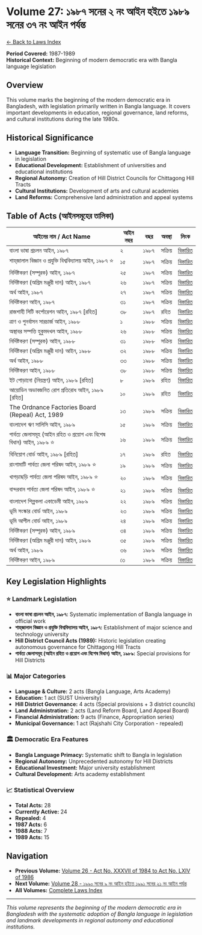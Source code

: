 # Volume 27: ১৯৮৭ সনের ২ নং আইন হইতে ১৯৮৯ সনের ৩৭ নং আইন পর্যন্ত

[← Back to Laws Index](../index.md)

**Period Covered:** 1987-1989  
**Historical Context:** Beginning of modern democratic era with Bangla language legislation

## Overview

This volume marks the beginning of the modern democratic era in Bangladesh, with legislation primarily written in Bangla language. It covers important developments in education, regional governance, land reforms, and cultural institutions during the late 1980s.

## Historical Significance

- **Language Transition:** Beginning of systematic use of Bangla language in legislation
- **Educational Development:** Establishment of universities and educational institutions
- **Regional Autonomy:** Creation of Hill District Councils for Chittagong Hill Tracts
- **Cultural Institutions:** Development of arts and cultural academies
- **Land Reforms:** Comprehensive land administration and appeal systems

## Table of Acts (আইনসমূহের তালিকা)

| আইনের নাম / Act Name | আইন নম্বর | বছর | অবস্থা | লিংক |
|---------------------|------------|------|-------|------|
| বাংলা ভাষা প্রচলন আইন, ১৯৮৭ | ২ | ১৯৮৭ | সক্রিয় | [বিস্তারিত](act-details-1987-2.md) |
| শাহ্‌জালাল বিজ্ঞান ও প্রযুক্তি বিশ্ববিদ্যালয় আইন, ১৯৮৭ ⭐ | ১৫ | ১৯৮৭ | সক্রিয় | [বিস্তারিত](act-details-1987-15.md) |
| নির্দিষ্টকরণ (সম্পূরক) আইন, ১৯৮৭ | ২৫ | ১৯৮৭ | সক্রিয় | [বিস্তারিত](act-details-1987-25.md) |
| নির্দিষ্টকরণ (অগ্রিম মঞ্জুরী দান) আইন, ১৯৮৭ | ২৬ | ১৯৮৭ | সক্রিয় | [বিস্তারিত](act-details-1987-26.md) |
| অর্থ আইন, ১৯৮৭ | ২৭ | ১৯৮৭ | সক্রিয় | [বিস্তারিত](act-details-1987-27.md) |
| নির্দিষ্টকরণ আইন, ১৯৮৭ | ৩১ | ১৯৮৭ | সক্রিয় | [বিস্তারিত](act-details-1987-31.md) |
| রাজশাহী সিটি কর্পোরেশন আইন, ১৯৮৭ [রহিত] | ৩৮ | ১৯৮৭ | রহিত | [বিস্তারিত](act-details-1987-38.md) |
| ত্রাণ ও পুনর্বাসন সারচার্জ আইন, ১৯৮৮ | ১ | ১৯৮৮ | সক্রিয় | [বিস্তারিত](act-details-1988-1.md) |
| অস্থাবর সম্পত্তি হুকুমদখল আইন, ১৯৮৮ | ২৬ | ১৯৮৮ | সক্রিয় | [বিস্তারিত](act-details-1988-26.md) |
| নির্দিষ্টকরণ (সম্পূরক) আইন, ১৯৮৮ | ৩১ | ১৯৮৮ | সক্রিয় | [বিস্তারিত](act-details-1988-31.md) |
| নির্দিষ্টকরণ (অগ্রিম মঞ্জুরী দান) আইন, ১৯৮৮ | ৩২ | ১৯৮৮ | সক্রিয় | [বিস্তারিত](act-details-1988-32.md) |
| অর্থ আইন, ১৯৮৮ | ৩৩ | ১৯৮৮ | সক্রিয় | [বিস্তারিত](act-details-1988-33.md) |
| নির্দিষ্টকরণ আইন, ১৯৮৮ | ৩৮ | ১৯৮৮ | সক্রিয় | [বিস্তারিত](act-details-1988-38.md) |
| ইট পোড়ানো (নিয়ন্ত্রণ) আইন, ১৯৮৯ [রহিত] | ৮ | ১৯৮৯ | রহিত | [বিস্তারিত](act-details-1989-8.md) |
| আয়োডিন অভাবজনিত রোগ প্রতিরোধ আইন, ১৯৮৯ [রহিত] | ১০ | ১৯৮৯ | রহিত | [বিস্তারিত](act-details-1989-10.md) |
| The Ordnance Factories Board (Repeal) Act, 1989 | ১৩ | ১৯৮৯ | সক্রিয় | [বিস্তারিত](act-details-1989-13.md) |
| বাংলাদেশ ঋণ সালিসি আইন, ১৯৮৯ | ১৫ | ১৯৮৯ | সক্রিয় | [বিস্তারিত](act-details-1989-15.md) |
| পার্বত্য জেলাসমূহ (আইন রহিত ও প্রয়োগ এবং বিশেষ বিধান) আইন, ১৯৮৯ ⭐ | ১৬ | ১৯৮৯ | সক্রিয় | [বিস্তারিত](act-details-1989-16.md) |
| বিনিয়োগ বোর্ড আইন, ১৯৮৯ [রহিত] | ১৭ | ১৯৮৯ | রহিত | [বিস্তারিত](act-details-1989-17.md) |
| রাংগামাটি পার্বত্য জেলা পরিষদ আইন, ১৯৮৯ ⭐ | ১৯ | ১৯৮৯ | সক্রিয় | [বিস্তারিত](act-details-1989-19.md) |
| খাগড়াছড়ি পার্বত্য জেলা পরিষদ আইন, ১৯৮৯ ⭐ | ২০ | ১৯৮৯ | সক্রিয় | [বিস্তারিত](act-details-1989-20.md) |
| বান্দরবান পার্বত্য জেলা পরিষদ আইন, ১৯৮৯ ⭐ | ২১ | ১৯৮৯ | সক্রিয় | [বিস্তারিত](act-details-1989-21.md) |
| বাংলাদেশ শিল্পকলা একাডেমী আইন, ১৯৮৯ | ২২ | ১৯৮৯ | সক্রিয় | [বিস্তারিত](act-details-1989-22.md) |
| ভূমি সংস্কার বোর্ড আইন, ১৯৮৯ | ২৩ | ১৯৮৯ | সক্রিয় | [বিস্তারিত](act-details-1989-23.md) |
| ভূমি আপীল বোর্ড আইন, ১৯৮৯ | ২৪ | ১৯৮৯ | সক্রিয় | [বিস্তারিত](act-details-1989-24.md) |
| নির্দিষ্টকরণ (সম্পূরক) আইন, ১৯৮৯ | ৩৪ | ১৯৮৯ | সক্রিয় | [বিস্তারিত](act-details-1989-34.md) |
| নির্দিষ্টকরণ (অগ্রিম মঞ্জুরী দান) আইন, ১৯৮৯ | ৩৫ | ১৯৮৯ | সক্রিয় | [বিস্তারিত](act-details-1989-35.md) |
| অর্থ আইন, ১৯৮৯ | ৩৬ | ১৯৮৯ | সক্রিয় | [বিস্তারিত](act-details-1989-36.md) |
| নির্দিষ্টকরণ আইন, ১৯৮৯ | ৩ে | ১৯৮৯ | সক্রিয় | [বিস্তারিত](act-details-1989-37.md) |

## Key Legislation Highlights

### ⭐ **Landmark Legislation**

- **বাংলা ভাষা প্রচলন আইন, ১৯৮৭:** Systematic implementation of Bangla language in official work
- **শাহ্‌জালাল বিজ্ঞান ও প্রযুক্তি বিশ্ববিদ্যালয় আইন, ১৯৮৭:** Establishment of major science and technology university
- **Hill District Council Acts (1989):** Historic legislation creating autonomous governance for Chittagong Hill Tracts
- **পার্বত্য জেলাসমূহ (আইন রহিত ও প্রয়োগ এবং বিশেষ বিধান) আইন, ১৯৮৯:** Special provisions for Hill Districts

### 📊 **Major Categories**

- **Language & Culture:** 2 acts (Bangla Language, Arts Academy)
- **Education:** 1 act (SUST University)
- **Hill District Governance:** 4 acts (Special provisions + 3 district councils)
- **Land Administration:** 2 acts (Land Reform Board, Land Appeal Board)
- **Financial Administration:** 9 acts (Finance, Appropriation series)
- **Municipal Governance:** 1 act (Rajshahi City Corporation - repealed)

### 🏛️ **Democratic Era Features**

- **Bangla Language Primacy:** Systematic shift to Bangla in legislation
- **Regional Autonomy:** Unprecedented autonomy for Hill Districts
- **Educational Investment:** Major university establishment
- **Cultural Development:** Arts academy establishment

### 📈 **Statistical Overview**

- **Total Acts:** 28
- **Currently Active:** 24
- **Repealed:** 4
- **1987 Acts:** 6
- **1988 Acts:** 7
- **1989 Acts:** 15

## Navigation

- **Previous Volume:** [Volume 26 - Act No. XXXVII of 1984 to Act No. LXIV of 1986](../volume-26/index.md)
- **Next Volume:** [Volume 28 - ১৯৯০ সনের ৯ নং আইন হইতে ১৯৯১ সনের ২১ নং আইন পর্যন্ত](../volume-28/index.md)
- **All Volumes:** [Complete Laws Index](../index.md)

---

*This volume represents the beginning of the modern democratic era in Bangladesh with the systematic adoption of Bangla language in legislation and landmark developments in regional autonomy and educational institutions.*
